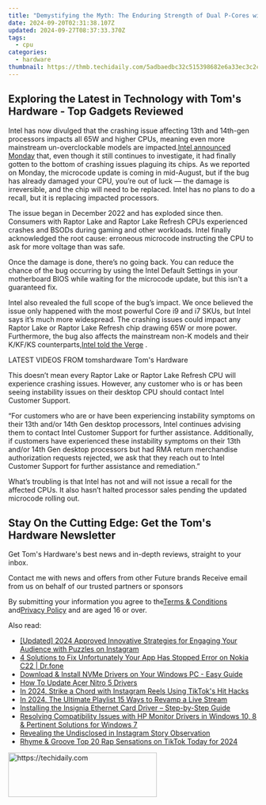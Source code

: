 ```yaml
---
title: "Demystifying the Myth: The Enduring Strength of Dual P-Cores with Intel's Latest Benchmark Achievements"
date: 2024-09-20T02:31:38.107Z
updated: 2024-09-27T08:37:33.370Z
tags:
  - cpu
categories:
  - hardware
thumbnail: https://thmb.techidaily.com/5adbaedbc32c515398682e6a33ec3c2c1afff467021d3f18604d423ee17ce346.jpg
---
```


## Exploring the Latest in Technology with Tom's Hardware - Top Gadgets Reviewed

Intel has now divulged that the crashing issue affecting 13th and 14th-gen processors impacts all 65W and higher CPUs, meaning even more mainstream un-overclockable models are impacted.[Intel announced Monday](https://www.tomshardware.com/pc-components/cpus/intel-finally-announces-a-solution-for-cpu-crashing-errors-claims-elevated-voltages-are-the-root-cause-fix-coming-by-mid-august) that, even though it still continues to investigate, it had finally gotten to the bottom of crashing issues plaguing its chips. As we reported on Monday, the microcode update is coming in mid-August, but if the bug has already damaged your CPU, you’re out of luck — the damage is irreversible, and the chip will need to be replaced. Intel has no plans to do a recall, but it is replacing impacted processors.

 The issue began in December 2022 and has exploded since then. Consumers with Raptor Lake and Raptor Lake Refresh CPUs experienced crashes and BSODs during gaming and other workloads. Intel finally acknowledged the root cause: erroneous microcode instructing the CPU to ask for more voltage than was safe.

 Once the damage is done, there’s no going back. You can reduce the chance of the bug occurring by using the Intel Default Settings in your motherboard BIOS while waiting for the microcode update, but this isn't a guaranteed fix.

 Intel also revealed the full scope of the bug’s impact. We once believed the issue only happened with the most powerful Core i9 and i7 SKUs, but Intel says it’s much more widespread. The crashing issues could impact any Raptor Lake or Raptor Lake Refresh chip drawing 65W or more power. Furthermore, the bug also affects the mainstream non-K models and their K/KF/KS counterparts,[Intel told the Verge](https://www.theverge.com/2024/7/26/24206529/intel-13th-14th-gen-crashing-instability-cpu-voltage-q-a) .

 LATEST VIDEOS FROM tomshardware Tom's Hardware

 This doesn’t mean every Raptor Lake or Raptor Lake Refresh CPU will experience crashing issues. However, any customer who is or has been seeing instability issues on their desktop CPU should contact Intel Customer Support.

 “For customers who are or have been experiencing instability symptoms on their 13th and/or 14th Gen desktop processors, Intel continues advising them to contact Intel Customer Support for further assistance. Additionally, if customers have experienced these instability symptoms on their 13th and/or 14th Gen desktop processors but had RMA return merchandise authorization requests rejected, we ask that they reach out to Intel Customer Support for further assistance and remediation.”

 What’s troubling is that Intel has not and will not issue a recall for the affected CPUs. It also hasn’t halted processor sales pending the updated microcode rolling out.

## Stay On the Cutting Edge: Get the Tom's Hardware Newsletter

 Get Tom's Hardware's best news and in-depth reviews, straight to your inbox.

 Contact me with news and offers from other Future brands  Receive email from us on behalf of our trusted partners or sponsors

 By submitting your information you agree to the[Terms & Conditions](https://futureplc.com/terms-conditions/) and[Privacy Policy](https://futureplc.com/privacy-policy/) and are aged 16 or over.

<ins class="adsbygoogle"
     style="display:block"
     data-ad-format="autorelaxed"
     data-ad-client="ca-pub-7571918770474297"
     data-ad-slot="1223367746"></ins>

<ins class="adsbygoogle"
     style="display:block"
     data-ad-client="ca-pub-7571918770474297"
     data-ad-slot="8358498916"
     data-ad-format="auto"
     data-full-width-responsive="true"></ins>

<span class="atpl-alsoreadstyle">Also read:</span>
<div><ul>
<li><a href="https://instagram-videos.techidaily.com/updated-2024-approved-innovative-strategies-for-engaging-your-audience-with-puzzles-on-instagram/"><u>[Updated] 2024 Approved Innovative Strategies for Engaging Your Audience with Puzzles on Instagram</u></a></li>
<li><a href="https://howto.techidaily.com/4-solutions-to-fix-unfortunately-your-app-has-stopped-error-on-nokia-c22-drfone-by-drfone-fix-android-problems-fix-android-problems/"><u>4 Solutions to Fix Unfortunately Your App Has Stopped Error on Nokia C22 | Dr.fone</u></a></li>
<li><a href="https://hardware-help.techidaily.com/download-and-install-nvme-drivers-on-your-windows-pc-easy-guide/"><u>Download & Install NVMe Drivers on Your Windows PC - Easy Guide</u></a></li>
<li><a href="https://hardware-help.techidaily.com/how-to-update-acer-nitro-5-drivers/"><u>How To Update Acer Nitro 5 Drivers</u></a></li>
<li><a href="https://instagram-video-recordings.techidaily.com/in-2024-strike-a-chord-with-instagram-reels-using-tiktoks-hit-hacks/"><u>In 2024, Strike a Chord with Instagram Reels Using TikTok's Hit Hacks</u></a></li>
<li><a href="https://some-approaches.techidaily.com/in-2024-the-ultimate-playlist-15-ways-to-revamp-a-live-stream/"><u>In 2024, The Ultimate Playlist 15 Ways to Revamp a Live Stream</u></a></li>
<li><a href="https://hardware-help.techidaily.com/installing-the-insignia-ethernet-card-driver-step-by-step-guide/"><u>Installing the Insignia Ethernet Card Driver – Step-by-Step Guide</u></a></li>
<li><a href="https://hardware-help.techidaily.com/resolving-compatibility-issues-with-hp-monitor-drivers-in-windows-10-8-and-pertinent-solutions-for-windows-7/"><u>Resolving Compatibility Issues with HP Monitor Drivers in Windows 10, 8 & Pertinent Solutions for Windows 7</u></a></li>
<li><a href="https://instagram-clips.techidaily.com/revealing-the-undisclosed-in-instagram-story-observation/"><u>Revealing the Undisclosed in Instagram Story Observation</u></a></li>
<li><a href="https://tiktok-videos.techidaily.com/rhyme-and-groove-top-20-rap-sensations-on-tiktok-today-for-2024/"><u>Rhyme & Groove Top 20 Rap Sensations on TikTok Today for 2024</u></a></li>
</ul></div>

<!-- affiliate ads begin -->
<a href="https://aligracehair.sjv.io/c/5597632/2115946/19272" target="_top" id="2115946">
  <img src="//a.impactradius-go.com/display-ad/19272-2115946" border="0" alt="https://techidaily.com" width="300" height="90"/>
</a>
<img height="0" width="0" src="https://aligracehair.sjv.io/i/5597632/2115946/19272" style="position:absolute;visibility:hidden;" border="0" />
<!-- affiliate ads end -->

